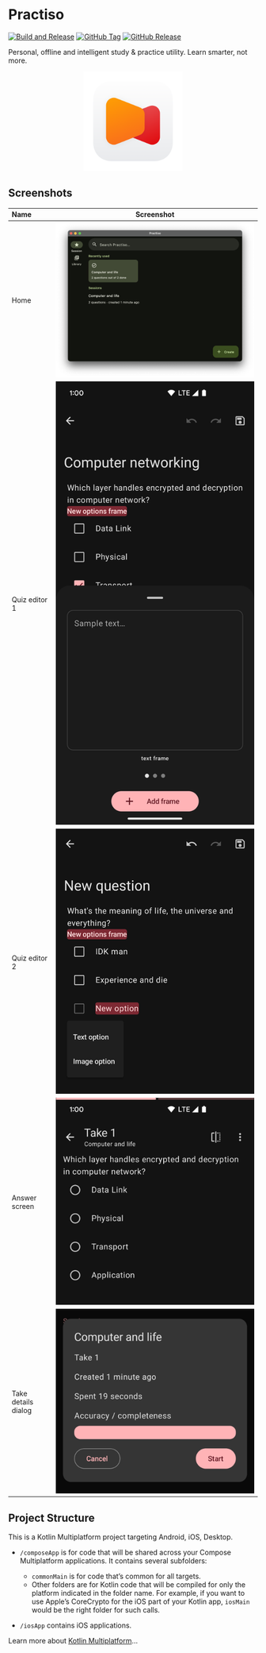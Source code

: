# Practiso
    
[![Build and Release](https://github.com/zhufucdev/Practiso/actions/workflows/compose-app.yml/badge.svg)](https://github.com/zhufucdev/Practiso/actions/workflows/compose-app.yml)
[![GitHub Tag](https://img.shields.io/github/v/tag/zhufucdev/Practiso)](https://github.com/zhufucdev/Practiso/tags)
[![GitHub Release](https://img.shields.io/github/v/release/zhufucdev/Practiso)](https://github.com/zhufucdev/Practiso/releases)

Personal, offline and intelligent study & practice utility. Learn smarter, not more.

<p align="center"><img src="desktopApp/icons/icon.png" alt="Practiso logo" width="200px" /></p>



##  Screenshots


| Name                |                      Screenshot                      |
|:--------------------|:----------------------------------------------------:|
| Home                |        ![home-screen](assets/home-screen.png)        |
| Quiz editor 1       |      ![quiz-editor-1](assets/quiz-editor-1.png)      |
| Quiz editor 2       |      ![quiz-editor-2](assets/quiz-editor-2.png)      |
| Answer screen       |      ![answer-screen](assets/answer-screen.png)      |
| Take details dialog | ![take-details-card](assets/take-details-dialog.png) |

## Project Structure

This is a Kotlin Multiplatform project targeting Android, iOS, Desktop.

* `/composeApp` is for code that will be shared across your Compose Multiplatform applications.
  It contains several subfolders:
  - `commonMain` is for code that’s common for all targets.
  - Other folders are for Kotlin code that will be compiled for only the platform indicated in the folder name.
    For example, if you want to use Apple’s CoreCrypto for the iOS part of your Kotlin app,
    `iosMain` would be the right folder for such calls.

* `/iosApp` contains iOS applications.


Learn more about [Kotlin Multiplatform](https://www.jetbrains.com/help/kotlin-multiplatform-dev/get-started.html)…
